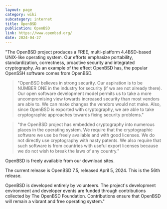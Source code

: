 ```yaml
---
layout: page
category: wiki
subcategory: internet
title: OpenBSD
publication: OpenBSD
link: https://www.openbsd.org/
date: 2024-04-27
---
```


"The OpenBSD project produces a FREE, multi-platform 4.4BSD-based UNIX-like operating system. Our efforts emphasize portability, standardization, correctness, proactive security and integrated cryptography. As an example of the effect OpenBSD has, the popular OpenSSH software comes from OpenBSD.

> "OpenBSD believes in strong security. Our aspiration is to be NUMBER ONE in the industry for security (if we are not already there). Our open software development model permits us to take a more uncompromising view towards increased security than most vendors are able to. We can make changes the vendors would not make. Also, since OpenBSD is exported with cryptography, we are able to take cryptographic approaches towards fixing security problems."

> "the OpenBSD project has embedded cryptography into numerous places in the operating system. We require that the cryptographic software we use be freely available and with good licenses. We do not directly use cryptography with nasty patents. We also require that such software is from countries with useful export licenses because we do not wish to break the laws of any country."

OpenBSD is freely available from our download sites.

The current release is OpenBSD 7.5, released April 5, 2024. This is the 56th release.

OpenBSD is developed entirely by volunteers. The project's development environment and developer events are funded through contributions collected by The OpenBSD Foundation. Contributions ensure that OpenBSD will remain a vibrant and free operating system."

